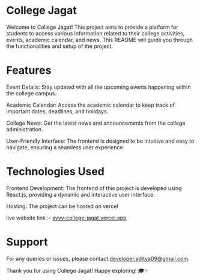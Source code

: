 
# College Jagat
Welcome to College Jagat! This project aims to provide a platform for students to access various information related to their college activities, events, academic calendar, and news. This README will guide you through the functionalities and setup of the project.

# Features
Event Details: Stay updated with all the upcoming events happening within the college campus.

Academic Calendar: Access the academic calendar to keep track of important dates, deadlines, and holidays.

College News: Get the latest news and announcements from the college administration.

User-Friendly Interface: The frontend is designed to be intuitive and easy to navigate, ensuring a seamless user experience.

# Technologies Used
Frontend Development: The frontend of this project is developed using React.js, providing a dynamic and interactive user interface.

Hosting: The project can be hosted on vercel

live website link :- [svvv-college-jagat.vercel.app](https://svvv-college-jagat.vercel.app)


# Support
For any queries or issues, please contact developer.aditya09@gmail.com.

Thank you for using College Jagat! Happy exploring! 🎓✨

